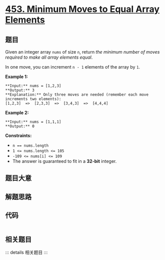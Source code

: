 # [453. Minimum Moves to Equal Array Elements](https://leetcode.com/problems/minimum-moves-to-equal-array-elements)

## 题目

Given an integer array `nums` of size `n`, return _the minimum number of moves
required to make all array elements equal_.

In one move, you can increment `n - 1` elements of the array by `1`.



**Example 1:**

    
    
    **Input:** nums = [1,2,3]
    **Output:** 3
    **Explanation:** Only three moves are needed (remember each move increments two elements):
    [1,2,3]  =>  [2,3,3]  =>  [3,4,3]  =>  [4,4,4]
    

**Example 2:**

    
    
    **Input:** nums = [1,1,1]
    **Output:** 0
    



**Constraints:**

  * `n == nums.length`
  * `1 <= nums.length <= 105`
  * `-109 <= nums[i] <= 109`
  * The answer is guaranteed to fit in a **32-bit** integer.


## 题目大意

## 解题思路

## 代码

```javascript

```

## 相关题目

::: details 相关题目
:::
